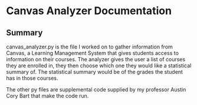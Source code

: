 # Canvas Analyzer Documentation

## Summary
canvas_analyzer.py is the file I worked on to gather information from Canvas, a Learning Management System that gives students access to information on their courses.
The analyzer gives the user a list of courses they are enrolled in, they then choose which one they would like a statistical summary of. 
The statistical summary would be of the grades the student has in those courses.

The other py files are supplemental code supplied by my professor Austin Cory Bart that make the code run.
